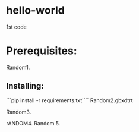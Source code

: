 # hello-world
1st code

# Prerequisites:

Random1.

## Installing:

```pip install -r requirements.txt````
Random2.gbxdtrt

Random3.

rANDOM4.
Random 5.